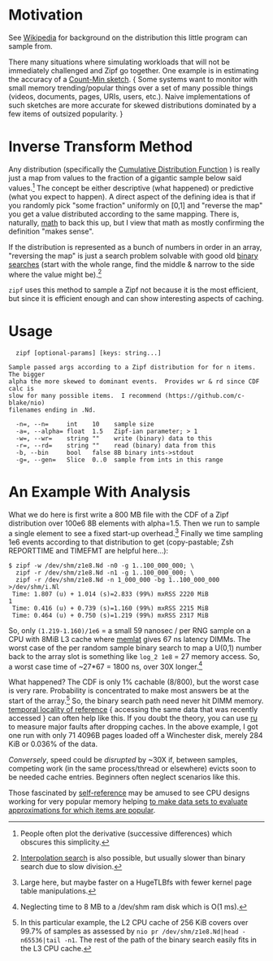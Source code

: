 Motivation
==========
See [Wikipedia](https://en.wikipedia.org/wiki/Zipf's_law) for background on the
distribution this little program can sample from.

There many situations where simulating workloads that will not be immediately
challenged and Zipf go together.  One example is in estimating the accuracy of a
[Count-Min sketch](https://en.wikipedia.org/wiki/Count%E2%80%93min_sketch).
{ Some systems want to monitor with small memory trending/popular things over a
set of many possible things (videos, documents, pages, URIs, users, etc.).
Naive implementations of such sketches are more accurate for skewed
distributions dominated by a few items of outsized popularity. }

Inverse Transform Method
========================
Any distribution (specifically the [Cumulative Distribution
Function](https://en.wikipedia.org/wiki/Cumulative_distribution_function) ) is
really just a map from values to the fraction of a gigantic sample below said
values.[^1]  The concept be either descriptive (what happened) or predictive
(what you expect to happen).  A direct aspect of the defining idea is that if
you randomly pick "some fraction" uniformly on [0,1] and "reverse the map" you
get a value distributed according to the same mapping.  There is, naturally,
[math](https://en.wikipedia.org/wiki/Inverse_transform_sampling) to back this
up, but I view that math as mostly confirming the definition "makes sense".

If the distribution is represented as a bunch of numbers in order in an array,
"reversing the map" is just a search problem solvable with good old [binary
searches](https://en.wikipedia.org/wiki/Binary_search_algorithm) (start with the
whole range, find the middle & narrow to the side where the value might be).[^2]

`zipf` uses this method to sample a Zipf not because it is the most efficient,
but since it is efficient enough and can show interesting aspects of caching.

Usage
=====
```
  zipf [optional-params] [keys: string...]

Sample passed args according to a Zipf distribution for for n items.  The bigger
alpha the more skewed to dominant events.  Provides wr & rd since CDF calc is
slow for many possible items.  I recommend (https://github.com/c-blake/nio)
filenames ending in .Nd.

  -n=, --n=     int    10    sample size
  -a=, --alpha= float  1.5   Zipf-ian parameter; > 1
  -w=, --wr=    string ""    write (binary) data to this
  -r=, --rd=    string ""    read (binary) data from this
  -b, --bin     bool   false 8B binary ints->stdout
  -g=, --gen=   Slice  0..0  sample from ints in this range
```

An Example With Analysis
========================
What we do here is first write a 800 MB file with the CDF of a Zipf distribution
over 100e6 8B elements with alpha=1.5.  Then we run to sample a single element
to see a fixed start-up overhead.[^3]  Finally we time sampling 1e6 events
according to that distribution to get (copy-pastable; Zsh REPORTTIME and TIMEFMT
are helpful here...):
```
$ zipf -w /dev/shm/z1e8.Nd -n0 -g 1..100_000_000; \
  zipf -r /dev/shm/z1e8.Nd -n1 -g 1..100_000_000; \
  zipf -r /dev/shm/z1e8.Nd -n 1_000_000 -bg 1..100_000_000 >/dev/shm/i.Nl
 Time: 1.807 (u) + 1.014 (s)=2.833 (99%) mxRSS 2220 MiB
1
 Time: 0.416 (u) + 0.739 (s)=1.160 (99%) mxRSS 2215 MiB
 Time: 0.464 (u) + 0.750 (s)=1.219 (99%) mxRSS 2317 MiB
```
So, only `(1.219-1.160)/1e6` = a small 59 nanosec / per RNG sample on a CPU with
8MiB L3 cache where [memlat](memlat.md) gives 67 ns latency DIMMs.  The worst
case of the per random sample binary search to map a U(0,1) number back to the
array slot is something like `log_2 1e8` = 27 memory access.  So, a worst case
time of ~27\*67 = 1800 ns, over 30X longer.[^4]

What happened?  The CDF is only 1% cachable (8/800), but the worst case is very
rare.  Probability is concentrated to make most answers be at the start of the
array.[^5]  So, the binary search path need never hit DIMM memory.  [temporal
locality of reference](https://en.wikipedia.org/wiki/Locality_of_reference) {
accessing the same data that was recently accessed } can often help like this.
If you doubt the theory, you can use [ru](ru.md) to measure major faults after
dropping caches.  In the above example, I got one run with only 71 4096B pages
loaded off a Winchester disk, merely 284 KiB or 0.036% of the data.

*Conversely*, speed could be *disrupted* by ~30X if, between samples, competing
work (in the same process/thread or elsewhere) evicts soon to be needed cache
entries.  Beginners often neglect scenarios like this.

Those fascinated by [self-reference](https://en.wikipedia.org/wiki/Ouroboros)
may be amused to see CPU designs working for very popular memory helping [to make
data sets to evaluate approximations for which items are popular](#motivation).

[^1]: People often plot the derivative (successive differences) which obscures this simplicity.

[^2]: [Interpolation search](https://en.wikipedia.org/wiki/Interpolation_search)
is also possible, but usually slower than binary search due to slow division.

[^3]: Large here, but maybe faster on a HugeTLBfs with fewer kernel page table
 manipulations.

[^4]: Neglecting time to 8 MB to a /dev/shm ram disk which is O(1 ms).

[^5]: In this particular example, the L2 CPU cache of 256 KiB covers over 99.7%
of samples as assessed by `nio pr /dev/shm/z1e8.Nd|head -n65536|tail -n1`.  The
rest of the path of the binary search easily fits in the L3 CPU cache.

